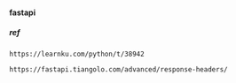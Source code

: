 #### fastapi

##### ref
```
https://learnku.com/python/t/38942

https://fastapi.tiangolo.com/advanced/response-headers/
```
